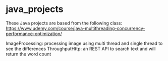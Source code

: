 # java_projects
These Java projects are based from the following class: https://www.udemy.com/course/java-multithreading-concurrency-performance-optimization/

ImageProcessing: processing image using multi thread and single thread to see the differences
ThroughputHttp: an REST API to search text and will return the word count
